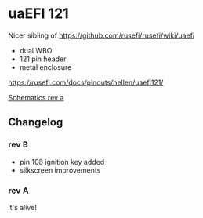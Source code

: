 # uaEFI 121

Nicer sibling of https://github.com/rusefi/rusefi/wiki/uaefi

* dual WBO
* 121 pin header
* metal enclosure

https://rusefi.com/docs/pinouts/hellen/uaefi121/

[Schematics rev a](Hardware/Hellen/uaefi121-a-schematic.pdf)


## Changelog

### rev B

* pin 108 ignition key added
* silkscreen improvements

### rev A

it's alive!